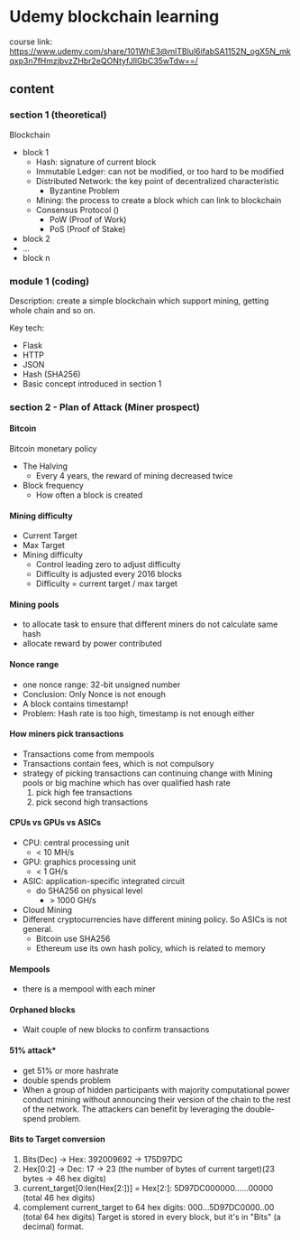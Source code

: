 # Udemy blockchain learning
course link: https://www.udemy.com/share/101WhE3@mlTBlul6ifabSA1152N_ogX5N_mkqxp3n7fHmzjbvzZHbr2eQONtyfJllGbC35wTdw==/

## content
### section 1 (theoretical)
Blockchain
- block 1
    - Hash: signature of current block
    - Immutable Ledger: can not be modified, or too hard to be modified
    - Distributed Network: the key point of decentralized characteristic
        - Byzantine Problem
    - Mining: the process to create a block which can link to blockchain
    - Consensus Protocol ()
        - PoW (Proof of Work)
        - PoS (Proof of Stake)
- block 2
- ...
- block n

### module 1 (coding)
Description: 
create a simple blockchain which support mining, getting whole chain and so on.

Key tech:
- Flask
- HTTP
- JSON
- Hash (SHA256)
- Basic concept introduced in section 1


### section 2 - Plan of Attack (Miner prospect)
#### Bitcoin
Bitcoin monetary policy
- The Halving
    - Every 4 years, the reward of mining decreased twice
- Block frequency
    - How often a block is created
#### Mining difficulty
- Current Target
- Max Target
- Mining difficulty
    - Control leading zero to adjust difficulty
    - Difficulty is adjusted every 2016 blocks
    - Difficulty = current target / max target
#### Mining pools
- to allocate task to ensure that different miners do not calculate same hash
- allocate reward by power contributed
#### Nonce range
- one nonce range: 32-bit unsigned number
- Conclusion: Only Nonce is not enough
- A block contains timestamp!
- Problem: Hash rate is too high, timestamp is not enough either
#### How miners pick transactions
- Transactions come from mempools
- Transactions contain fees, which is not compulsory
- strategy of picking transactions can continuing change with Mining pools or big machine which has over qualified hash rate
    1. pick high fee transactions
    2. pick second high transactions
#### CPUs vs GPUs vs ASICs
- CPU: central processing unit
    - < 10 MH/s
- GPU: graphics processing unit
    - < 1 GH/s
- ASIC: application-specific integrated circuit
    - do SHA256 on physical level
        - \> 1000 GH/s
- Cloud Mining
- Different cryptocurrencies have different mining policy. So ASICs is not general.
    - Bitcoin use SHA256
    - Ethereum use its own hash policy, which is related to memory
#### Mempools
- there is a mempool with each miner
#### Orphaned blocks
- Wait couple of new blocks to confirm transactions
#### 51% attack*
- get 51% or more hashrate
- double spends problem
- When a group of hidden participants with majority computational power conduct mining without announcing their version of the chain to the rest of the network. The attackers can benefit by leveraging the double-spend problem.
#### Bits to Target conversion
1. Bits(Dec) -> Hex: 392009692 -> 175D97DC
2. Hex[0:2] -> Dec: 17 -> 23 (the number of bytes of current target)(23 bytes -> 46 hex digits)
3. current_target[0:len(Hex[2:])] = Hex[2:]: 5D97DC000000......00000 (total 46 hex digits)
4. complement current_target to 64 hex digits: 000...5D97DC0000..00 (total 64 hex digits)
Target is stored in every block, but it's in "Bits" (a decimal) format.
